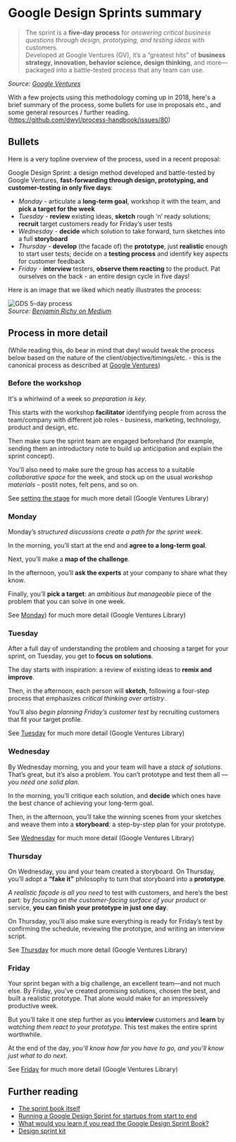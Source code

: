 # Google Design Sprints summary

> The sprint is a **five-day process** for *answering critical business questions through design, prototyping, and testing ideas* with customers.  
Developed at Google Ventures (GV), it’s a “greatest hits” of **business strategy, innovation, behavior science, design thinking**, and more—packaged into a battle-tested process that any team can use.  

_Source: [Google Ventures](https://www.gv.com/sprint/)_

With a few projects using this methodology coming up in 2018, here's a brief summary of the process, some bullets for use in proposals etc., and some general resources / further reading. (https://github.com/dwyl/process-handbook/issues/80)

## Bullets

Here is a very topline overview of the process, used in a recent proposal:

Google Design Sprint: a design method developed and battle-tested by Google Ventures, **fast-forwarding through design, prototyping, and customer-testing in only five days**:
* *Monday* - articulate a **long-term goal**, workshop it with the team, and **pick a target for the week**
* *Tuesday* - **review** existing ideas, **sketch** rough ‘n’ ready solutions; **recruit** target customers ready for Friday’s user tests
* *Wednesday* - **decide** which solution to take forward, turn sketches into a full **storyboard**
* *Thursday* - **develop** (the facade of) the **prototype**, just **realistic** enough to start user tests; decide on a **testing process** and identify key aspects for customer feedback
* *Friday* - **interview** testers, **observe them reacting** to the product. Pat ourselves on the back - an entire design cycle in five days!

Here is an image that we liked which neatly illustrates the process:

![GDS 5-day process](https://cdn-images-1.medium.com/max/1600/1*e7lg3IUEsx4eCfrhza74pA.jpeg)  
*Source: [Benjamin Richy on Medium](https://medium.com/@BenUserMood/what-would-you-learn-if-you-read-the-google-design-sprint-book-8183aa9a120e)*

## Process in more detail 

(While reading this, do bear in mind that dwyl would tweak the process below based on the nature of the client/objective/timings/etc. - this is the canonical process as described at [Google Ventures](https://www.gv.com/sprint/))

### Before the workshop

It's a whirlwind of a week so *preparation is key*. 

This starts with the workshop **facilitator** identifying people from across the team/company with different job roles - business, marketing, technology, product and design, etc.

Then make sure the sprint team are engaged beforehand (for example, sending them an introductory note to build up anticipation and explain the sprint concept).

You'll also need to make sure the group has access to a suitable *collaborative space* for the week, and stock up on the usual *workshop materials* - postit notes, felt pens, and so on.

See [setting the stage](https://library.gv.com/sprint-week-set-the-stage-99f2f29ce0e7) for much more detail (Google Ventures Library)

### Monday

Monday’s *structured discussions create a path for the sprint week*. 

In the morning, you’ll start at the end and **agree to a long-term goal**. 

Next, you’ll make a **map of the challenge**. 

In the afternoon, you’ll **ask the experts** at your company to share what they know. 

Finally, you’ll **pick a target**: an *ambitious but manageable* piece of the problem that you can solve in one week.

See [Monday](https://library.gv.com/sprint-week-monday-4bf0606b5c81)) for much more detail (Google Ventures Library)

### Tuesday

After a full day of understanding the problem and choosing a target for your sprint, on Tuesday, you get to **focus on solutions**. 

The day starts with inspiration: a review of existing ideas to **remix and improve**. 

Then, in the afternoon, each person will **sketch**, following a four-step process that emphasizes *critical thinking over artistry*. 

You’ll also *begin planning Friday’s customer test* by recruiting customers that fit your target profile.

See [Tuesday](https://library.gv.com/sprint-week-tuesday-d22b30f905c3) for much more detail (Google Ventures Library)

### Wednesday

By Wednesday morning, you and your team will have a *stack of solutions*. That’s great, but it’s also a problem. You can’t prototype and test them all — *you need one solid plan*. 

In the morning, you’ll critique each solution, and **decide** which ones have the best chance of achieving your long-term goal. 

Then, in the afternoon, you’ll take the winning scenes from your sketches and weave them into a **storyboard**: a step-by-step plan for your prototype.

See [Wednesday](https://library.gv.com/sprint-week-wednesday-900fe3f2c26e) for much more detail (Google Ventures Library)

### Thursday

On Wednesday, you and your team created a storyboard. On Thursday, you’ll adopt a **“fake it”** philosophy to turn that storyboard into a **prototype**. 

*A realistic façade is all you need* to test with customers, and here’s the best part: by *focusing on the customer-facing surface of your product* or service, **you can finish your prototype in just one day**. 

On Thursday, you’ll also make sure everything is ready for Friday’s test by confirming the schedule, reviewing the prototype, and writing an interview script.

See [Thursday](https://library.gv.com/sprint-week-thursday-df8d7c8c0555) for much more detail (Google Ventures Library)

### Friday

Your sprint began with a big challenge, an excellent team—and not much else. By Friday, you’ve created promising solutions, chosen the best, and built a realistic prototype. That alone would make for an impressively productive week. 

But you’ll take it one step further as you **interview** customers and **learn** by *watching them react to your prototype*. This test makes the entire sprint worthwhile.

At the end of the day, *you’ll know how far you have to go, and you’ll know just what to do next*.

See [Friday](https://library.gv.com/sprint-week-friday-7f66b4194137#.8e10zsect) for much more detail (Google Ventures Library)

## Further reading

* [The sprint book itself](https://www.thesprintbook.com/buy/)
* [Running a Google Design Sprint for startups from start to end](https://medium.com/google-developer-experts/running-a-google-design-sprint-from-start-to-end-6b3b12fa81ef)
* [What would you learn if you read the Google Design Sprint Book?](https://medium.com/@BenUserMood/what-would-you-learn-if-you-read-the-google-design-sprint-book-8183aa9a120e)
* [Design sprint kit](https://designsprintkit.withgoogle.com/)

